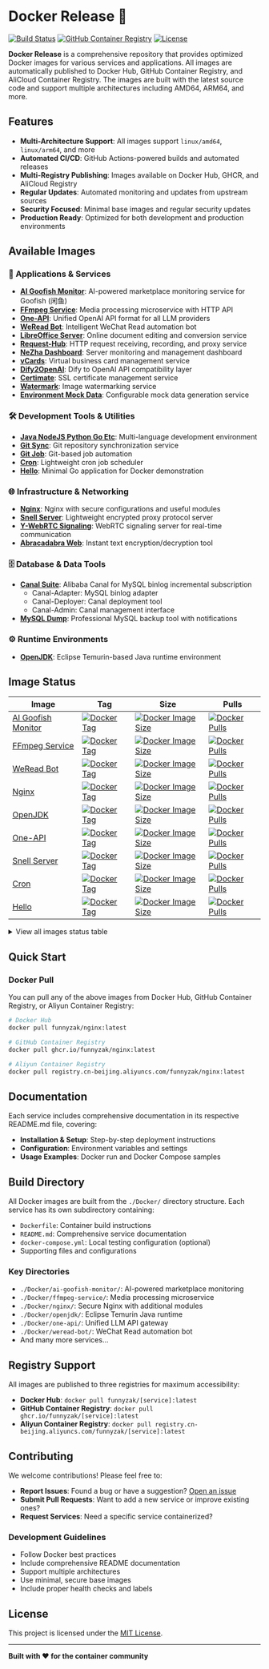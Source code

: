# Docker Release 🚀

[![Build Status](https://github.com/funnyzak/docker-release/actions/workflows/release.yml/badge.svg)](https://github.com/funnyzak/docker-release)
[![GitHub Container Registry](https://img.shields.io/badge/GHCR-funnyzak-blue)](https://github.com/funnyzak/docker-release)
[![License](https://img.shields.io/github/license/funnyzak/docker-release)](https://github.com/funnyzak/docker-release)

**Docker Release** is a comprehensive repository that provides optimized Docker images for various services and applications. All images are automatically published to Docker Hub, GitHub Container Registry, and AliCloud Container Registry. The images are built with the latest source code and support multiple architectures including AMD64, ARM64, and more.

## Features

- **Multi-Architecture Support**: All images support `linux/amd64`, `linux/arm64`, and more
- **Automated CI/CD**: GitHub Actions-powered builds and automated releases
- **Multi-Registry Publishing**: Images available on Docker Hub, GHCR, and AliCloud Registry
- **Regular Updates**: Automated monitoring and updates from upstream sources
- **Security Focused**: Minimal base images and regular security updates
- **Production Ready**: Optimized for both development and production environments

## Available Images

### 📱 Applications & Services

- [**AI Goofish Monitor**](https://github.com/funnyzak/docker-release/tree/main/Docker/ai-goofish-monitor): AI-powered marketplace monitoring service for Goofish (闲鱼)
- [**FFmpeg Service**](https://github.com/funnyzak/docker-release/tree/main/Docker/ffmpeg-service): Media processing microservice with HTTP API
- [**One-API**](https://github.com/funnyzak/docker-release/tree/main/Docker/one-api): Unified OpenAI API format for all LLM providers
- [**WeRead Bot**](https://github.com/funnyzak/docker-release/tree/main/Docker/weread-bot): Intelligent WeChat Read automation bot
- [**LibreOffice Server**](https://github.com/funnyzak/docker-release/tree/main/Docker/libreoffice-server): Online document editing and conversion service
- [**Request-Hub**](https://github.com/funnyzak/docker-release/tree/main/Docker/request-hub): HTTP request receiving, recording, and proxy service
- [**NeZha Dashboard**](https://github.com/funnyzak/docker-release/tree/main/Docker/nezha): Server monitoring and management dashboard
- [**vCards**](https://github.com/funnyzak/docker-release/tree/main/Docker/vcards): Virtual business card management service
- [**Dify2OpenAI**](https://github.com/funnyzak/docker-release/tree/main/Docker/dify2openai): Dify to OpenAI API compatibility layer
- [**Certimate**](https://github.com/funnyzak/docker-release/tree/main/Docker/certimate): SSL certificate management service
- [**Watermark**](https://github.com/funnyzak/docker-release/tree/main/Docker/watermark): Image watermarking service
- [**Environment Mock Data**](https://github.com/funnyzak/docker-release/tree/main/Docker/other): Configurable mock data generation service

### 🛠️ Development Tools & Utilities

- [**Java NodeJS Python Go Etc**](https://github.com/funnyzak/docker-release/tree/main/Docker/java-nodejs-python-go-etc): Multi-language development environment
- [**Git Sync**](https://github.com/funnyzak/docker-release/tree/main/Docker/git-sync): Git repository synchronization service
- [**Git Job**](https://github.com/funnyzak/docker-release/tree/main/Docker/git-job): Git-based job automation
- [**Cron**](https://github.com/funnyzak/docker-release/tree/main/Docker/cron): Lightweight cron job scheduler
- [**Hello**](https://github.com/funnyzak/docker-release/tree/main/Docker/hello): Minimal Go application for Docker demonstration

### 🌐 Infrastructure & Networking

- [**Nginx**](https://github.com/funnyzak/docker-release/tree/main/Docker/nginx): Nginx with secure configurations and useful modules
- [**Snell Server**](https://github.com/funnyzak/docker-release/tree/main/Docker/snell-server): Lightweight encrypted proxy protocol server
- [**Y-WebRTC Signaling**](https://github.com/funnyzak/docker-release/tree/main/Docker/y-webrtc-signaling): WebRTC signaling server for real-time communication
- [**Abracadabra Web**](https://github.com/funnyzak/docker-release/tree/main/Docker/abracadabra-web): Instant text encryption/decryption tool

### 🗄️ Database & Data Tools

- [**Canal Suite**](https://github.com/funnyzak/docker-release/tree/main/Docker/canal): Alibaba Canal for MySQL binlog incremental subscription
  - Canal-Adapter: MySQL binlog adapter
  - Canal-Deployer: Canal deployment tool
  - Canal-Admin: Canal management interface
- [**MySQL Dump**](https://github.com/funnyzak/docker-release/tree/main/Docker/mysql-dump): Professional MySQL backup tool with notifications

### ⚙️ Runtime Environments

- [**OpenJDK**](https://github.com/funnyzak/docker-release/tree/main/Docker/openjdk): Eclipse Temurin-based Java runtime environment

## Image Status

| Image | Tag | Size | Pulls |
|---|---|---|---|
| [AI Goofish Monitor](https://github.com/funnyzak/docker-release/tree/main/Docker/ai-goofish-monitor/README.md) | [![Docker Tag](https://img.shields.io/docker/v/funnyzak/ai-goofish-monitor?sort=semver&style=flat-square)](https://hub.docker.com/r/funnyzak/ai-goofish-monitor) | [![Docker Image Size](https://img.shields.io/docker/image-size/funnyzak/ai-goofish-monitor)](https://hub.docker.com/r/funnyzak/ai-goofish-monitor) | [![Docker Pulls](https://img.shields.io/docker/pulls/funnyzak/ai-goofish-monitor.svg?style=flat-square)](https://hub.docker.com/r/funnyzak/ai-goofish-monitor) |
| [FFmpeg Service](https://github.com/funnyzak/docker-release/tree/main/Docker/ffmpeg-service/README.md) | [![Docker Tag](https://img.shields.io/docker/v/funnyzak/ffmpeg-service?sort=semver&style=flat-square)](https://hub.docker.com/r/funnyzak/ffmpeg-service) | [![Docker Image Size](https://img.shields.io/docker/image-size/funnyzak/ffmpeg-service)](https://hub.docker.com/r/funnyzak/ffmpeg-service) | [![Docker Pulls](https://img.shields.io/docker/pulls/funnyzak/ffmpeg-service.svg?style=flat-square)](https://hub.docker.com/r/funnyzak/ffmpeg-service) |
| [WeRead Bot](https://github.com/funnyzak/docker-release/tree/main/Docker/weread-bot/README.md) | [![Docker Tag](https://img.shields.io/docker/v/funnyzak/weread-bot?sort=semver&style=flat-square)](https://hub.docker.com/r/funnyzak/weread-bot) | [![Docker Image Size](https://img.shields.io/docker/image-size/funnyzak/weread-bot)](https://hub.docker.com/r/funnyzak/weread-bot) | [![Docker Pulls](https://img.shields.io/docker/pulls/funnyzak/weread-bot.svg?style=flat-square)](https://hub.docker.com/r/funnyzak/weread-bot) |
| [Nginx](https://github.com/funnyzak/docker-release/tree/main/Docker/nginx/README.md) | [![Docker Tag](https://img.shields.io/docker/v/funnyzak/nginx?sort=semver&style=flat-square)](https://hub.docker.com/r/funnyzak/nginx) | [![Docker Image Size](https://img.shields.io/docker/image-size/funnyzak/nginx)](https://hub.docker.com/r/funnyzak/nginx) | [![Docker Pulls](https://img.shields.io/docker/pulls/funnyzak/nginx.svg?style=flat-square)](https://hub.docker.com/r/funnyzak/nginx) |
| [OpenJDK](https://github.com/funnyzak/docker-release/tree/main/Docker/openjdk/README.md) | [![Docker Tag](https://img.shields.io/docker/v/funnyzak/openjdk?sort=semver&style=flat-square)](https://hub.docker.com/r/funnyzak/openjdk) | [![Docker Image Size](https://img.shields.io/docker/image-size/funnyzak/openjdk)](https://hub.docker.com/r/funnyzak/openjdk) | [![Docker Pulls](https://img.shields.io/docker/pulls/funnyzak/openjdk.svg?style=flat-square)](https://hub.docker.com/r/funnyzak/openjdk) |
| [One-API](https://github.com/funnyzak/docker-release/tree/main/Docker/one-api/README.md) | [![Docker Tag](https://img.shields.io/docker/v/funnyzak/one-api?sort=semver&style=flat-square)](https://hub.docker.com/r/funnyzak/one-api) | [![Docker Image Size](https://img.shields.io/docker/image-size/funnyzak/one-api)](https://hub.docker.com/r/funnyzak/one-api) | [![Docker Pulls](https://img.shields.io/docker/pulls/funnyzak/one-api.svg?style=flat-square)](https://hub.docker.com/r/funnyzak/one-api) |
| [Snell Server](https://github.com/funnyzak/docker-release/tree/main/Docker/snell-server/README.md) | [![Docker Tag](https://img.shields.io/docker/v/funnyzak/snell-server?sort=semver&style=flat-square)](https://hub.docker.com/r/funnyzak/snell-server) | [![Docker Image Size](https://img.shields.io/docker/image-size/funnyzak/snell-server)](https://hub.docker.com/r/funnyzak/snell-server) | [![Docker Pulls](https://img.shields.io/docker/pulls/funnyzak/snell-server.svg?style=flat-square)](https://hub.docker.com/r/funnyzak/snell-server) |
| [Cron](https://github.com/funnyzak/docker-release/tree/main/Docker/cron/README.md) | [![Docker Tag](https://img.shields.io/docker/v/funnyzak/cron?sort=semver&style=flat-square)](https://hub.docker.com/r/funnyzak/cron) | [![Docker Image Size](https://img.shields.io/docker/image-size/funnyzak/cron)](https://hub.docker.com/r/funnyzak/cron) | [![Docker Pulls](https://img.shields.io/docker/pulls/funnyzak/cron.svg?style=flat-square)](https://hub.docker.com/r/funnyzak/cron) |
| [Hello](https://github.com/funnyzak/docker-release/tree/main/Docker/hello/README.md) | [![Docker Tag](https://img.shields.io/docker/v/funnyzak/hello?sort=semver&style=flat-square)](https://hub.docker.com/r/funnyzak/hello) | [![Docker Image Size](https://img.shields.io/docker/image-size/funnyzak/hello)](https://hub.docker.com/r/funnyzak/hello) | [![Docker Pulls](https://img.shields.io/docker/pulls/funnyzak/hello.svg?style=flat-square)](https://hub.docker.com/r/funnyzak/hello) |

<details>
<summary>View all images status table</summary>

| Image | Tag | Size | Pulls |
|---|---|---|---|
| [Java NodeJS Python Go Etc](https://github.com/funnyzak/docker-release/tree/main/Docker/java-nodejs-python-go-etc/README.md) | [![Docker Tag](https://img.shields.io/docker/v/funnyzak/java-nodejs-python-go-etc?sort=semver&style=flat-square)](https://hub.docker.com/r/funnyzak/java-nodejs-python-go-etc) | [![Docker Image Size](https://img.shields.io/docker/image-size/funnyzak/java-nodejs-python-go-etc)](https://hub.docker.com/r/funnyzak/java-nodejs-python-go-etc) | [![Docker Pulls](https://img.shields.io/docker/pulls/funnyzak/java-nodejs-python-go-etc.svg?style=flat-square)](https://hub.docker.com/r/funnyzak/java-nodejs-python-go-etc) |
| [Git Sync](https://github.com/funnyzak/docker-release/tree/main/Docker/git-sync/README.md) | [![Docker Tag](https://img.shields.io/docker/v/funnyzak/git-sync?sort=semver&style=flat-square)](https://hub.docker.com/r/funnyzak/git-sync) | [![Docker Image Size](https://img.shields.io/docker/image-size/funnyzak/git-sync)](https://hub.docker.com/r/funnyzak/git-sync) | [![Docker Pulls](https://img.shields.io/docker/pulls/funnyzak/git-sync.svg?style=flat-square)](https://hub.docker.com/r/funnyzak/git-sync) |
| [Git Job](https://github.com/funnyzak/docker-release/tree/main/Docker/git-job/README.md) | [![Docker Tag](https://img.shields.io/docker/v/funnyzak/git-job?sort=semver&style=flat-square)](https://hub.docker.com/r/funnyzak/git-job) | [![Docker Image Size](https://img.shields.io/docker/image-size/funnyzak/git-job)](https://hub.docker.com/r/funnyzak/git-job) | [![Docker Pulls](https://img.shields.io/docker/pulls/funnyzak/git-job.svg?style=flat-square)](https://hub.docker.com/r/funnyzak/git-job) |
| [LibreOffice Server](https://github.com/funnyzak/docker-release/tree/main/Docker/libreoffice-server/README.md) | [![Docker Tag](https://img.shields.io/docker/v/funnyzak/libreoffice-server?sort=semver&style=flat-square)](https://hub.docker.com/r/funnyzak/libreoffice-server) | [![Docker Image Size](https://img.shields.io/docker/image-size/funnyzak/libreoffice-server)](https://hub.docker.com/r/funnyzak/libreoffice-server) | [![Docker Pulls](https://img.shields.io/docker/pulls/funnyzak/libreoffice-server.svg?style=flat-square)](https://hub.docker.com/r/funnyzak/libreoffice-server) |
| [Request Hub](https://github.com/funnyzak/docker-release/tree/main/Docker/request-hub/README.md) | [![Docker Tag](https://img.shields.io/docker/v/funnyzak/request-hub?sort=semver&style=flat-square)](https://hub.docker.com/r/funnyzak/request-hub) | [![Docker Image Size](https://img.shields.io/docker/image-size/funnyzak/request-hub)](https://hub.docker.com/r/funnyzak/request-hub) | [![Docker Pulls](https://img.shields.io/docker/pulls/funnyzak/request-hub.svg?style=flat-square)](https://hub.docker.com/r/funnyzak/request-hub) |
| [NeZha Dashboard](https://github.com/funnyzak/docker-release/tree/main/Docker/nezha/README.md) | [![Docker Tag](https://img.shields.io/docker/v/funnyzak/nezha-dashboard?sort=semver&style=flat-square)](https://hub.docker.com/r/funnyzak/nezha-dashboard) | [![Docker Image Size](https://img.shields.io/docker/image-size/funnyzak/nezha-dashboard)](https://hub.docker.com/r/funnyzak/nezha-dashboard) | [![Docker Pulls](https://img.shields.io/docker/pulls/funnyzak/nezha-dashboard.svg?style=flat-square)](https://hub.docker.com/r/funnyzak/nezha-dashboard) |
| [Canal Suite](https://github.com/funnyzak/docker-release/tree/main/Docker/canal/README.md) | [![Docker Tag](https://img.shields.io/docker/v/funnyzak/canal-adapter?sort=semver&style=flat-square)](https://hub.docker.com/r/funnyzak/canal-adapter) | [![Docker Image Size](https://img.shields.io/docker/image-size/funnyzak/canal-adapter)](https://hub.docker.com/r/funnyzak/canal-adapter) | [![Docker Pulls](https://img.shields.io/docker/pulls/funnyzak/canal-adapter.svg?style=flat-square)](https://hub.docker.com/r/funnyzak/canal-adapter) |
| [Y-WebRTC Signaling](https://github.com/funnyzak/docker-release/tree/main/Docker/y-webrtc-signaling/README.md) | [![Docker Tag](https://img.shields.io/docker/v/funnyzak/y-webrtc-signaling?sort=semver&style=flat-square)](https://hub.docker.com/r/funnyzak/y-webrtc-signaling) | [![Docker Image Size](https://img.shields.io/docker/image-size/funnyzak/y-webrtc-signaling)](https://hub.docker.com/r/funnyzak/y-webrtc-signaling) | [![Docker Pulls](https://img.shields.io/docker/pulls/funnyzak/y-webrtc-signaling.svg?style=flat-square)](https://hub.docker.com/r/funnyzak/y-webrtc-signaling) |
| [Abracadabra Web](https://github.com/funnyzak/docker-release/tree/main/Docker/abracadabra-web/README.md) | [![Docker Tag](https://img.shields.io/docker/v/funnyzak/abracadabra-web?sort=semver&style=flat-square)](https://hub.docker.com/r/funnyzak/abracadabra-web) | [![Docker Image Size](https://img.shields.io/docker/image-size/funnyzak/abracadabra-web)](https://hub.docker.com/r/funnyzak/abracadabra-web) | [![Docker Pulls](https://img.shields.io/docker/pulls/funnyzak/abracadabra-web.svg?style=flat-square)](https://hub.docker.com/r/funnyzak/abracadabra-web) |
| [MySQL Dump](https://github.com/funnyzak/docker-release/tree/main/Docker/mysql-dump/README.md) | [![Docker Tag](https://img.shields.io/docker/v/funnyzak/mysql-dump?sort=semver&style=flat-square)](https://hub.docker.com/r/funnyzak/mysql-dump) | [![Docker Image Size](https://img.shields.io/docker/image-size/funnyzak/mysql-dump)](https://hub.docker.com/r/funnyzak/mysql-dump) | [![Docker Pulls](https://img.shields.io/docker/pulls/funnyzak/mysql-dump.svg?style=flat-square)](https://hub.docker.com/r/funnyzak/mysql-dump) |
| [Dify2OpenAI](https://github.com/funnyzak/docker-release/tree/main/Docker/dify2openai/README.md) | [![Docker Tag](https://img.shields.io/docker/v/funnyzak/dify2openai?sort=semver&style=flat-square)](https://hub.docker.com/r/funnyzak/dify2openai) | [![Docker Image Size](https://img.shields.io/docker/image-size/funnyzak/dify2openai)](https://hub.docker.com/r/funnyzak/dify2openai) | [![Docker Pulls](https://img.shields.io/docker/pulls/funnyzak/dify2openai.svg?style=flat-square)](https://hub.docker.com/r/funnyzak/dify2openai) |
| [Certimate](https://github.com/funnyzak/docker-release/tree/main/Docker/certimate/README.md) | [![Docker Tag](https://img.shields.io/docker/v/funnyzak/certimate?sort=semver&style=flat-square)](https://hub.docker.com/r/funnyzak/certimate) | [![Docker Image Size](https://img.shields.io/docker/image-size/funnyzak/certimate)](https://hub.docker.com/r/funnyzak/certimate) | [![Docker Pulls](https://img.shields.io/docker/pulls/funnyzak/certimate.svg?style=flat-square)](https://hub.docker.com/r/funnyzak/certimate) |
| [Watermark](https://github.com/funnyzak/docker-release/tree/main/Docker/watermark/README.md) | [![Docker Tag](https://img.shields.io/docker/v/funnyzak/watermark?sort=semver&style=flat-square)](https://hub.docker.com/r/funnyzak/watermark) | [![Docker Image Size](https://img.shields.io/docker/image-size/funnyzak/watermark)](https://hub.docker.com/r/funnyzak/watermark) | [![Docker Pulls](https://img.shields.io/docker/pulls/funnyzak/watermark.svg?style=flat-square)](https://hub.docker.com/r/funnyzak/watermark) |
| [vCards](https://github.com/funnyzak/docker-release/tree/main/Docker/vcards/README.md) | [![Docker Tag](https://img.shields.io/docker/v/funnyzak/vcards?sort=semver&style=flat-square)](https://hub.docker.com/r/funnyzak/vcards) | [![Docker Image Size](https://img.shields.io/docker/image-size/funnyzak/vcards)](https://hub.docker.com/r/funnyzak/vcards) | [![Docker Pulls](https://img.shields.io/docker/pulls/funnyzak/vcards.svg?style=flat-square)](https://hub.docker.com/r/funnyzak/vcards) |

</details>

## Quick Start

### Docker Pull

You can pull any of the above images from Docker Hub, GitHub Container Registry, or Aliyun Container Registry:

```bash
# Docker Hub
docker pull funnyzak/nginx:latest

# GitHub Container Registry
docker pull ghcr.io/funnyzak/nginx:latest

# Aliyun Container Registry
docker pull registry.cn-beijing.aliyuncs.com/funnyzak/nginx:latest
```

## Documentation

Each service includes comprehensive documentation in its respective README.md file, covering:

- **Installation & Setup**: Step-by-step deployment instructions
- **Configuration**: Environment variables and settings
- **Usage Examples**: Docker run and Docker Compose samples

## Build Directory

All Docker images are built from the `./Docker/` directory structure. Each service has its own subdirectory containing:

- `Dockerfile`: Container build instructions
- `README.md`: Comprehensive service documentation
- `docker-compose.yml`: Local testing configuration (optional)
- Supporting files and configurations

### Key Directories

- `./Docker/ai-goofish-monitor/`: AI-powered marketplace monitoring
- `./Docker/ffmpeg-service/`: Media processing microservice
- `./Docker/nginx/`: Secure Nginx with additional modules
- `./Docker/openjdk/`: Eclipse Temurin Java runtime
- `./Docker/one-api/`: Unified LLM API gateway
- `./Docker/weread-bot/`: WeChat Read automation bot
- And many more services...

## Registry Support

All images are published to three registries for maximum accessibility:

- **Docker Hub**: `docker pull funnyzak/[service]:latest`
- **GitHub Container Registry**: `docker pull ghcr.io/funnyzak/[service]:latest`
- **Aliyun Container Registry**: `docker pull registry.cn-beijing.aliyuncs.com/funnyzak/[service]:latest`

## Contributing

We welcome contributions! Please feel free to:

- **Report Issues**: Found a bug or have a suggestion? [Open an issue](https://github.com/funnyzak/docker-release/issues)
- **Submit Pull Requests**: Want to add a new service or improve existing ones?
- **Request Services**: Need a specific service containerized?

### Development Guidelines

- Follow Docker best practices
- Include comprehensive README documentation
- Support multiple architectures
- Use minimal, secure base images
- Include proper health checks and labels

## License

This project is licensed under the [MIT License](https://github.com/funnyzak/docker-release/blob/main/LICENSE).

---

**Built with ❤️ for the container community**
